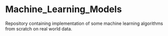# Machine_Learning_Models
Repository containing implementation of some machine learning algorithms from scratch on real world data.
